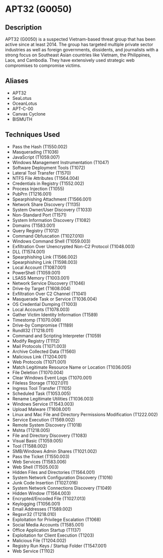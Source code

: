 # APT32 (G0050)

## Description
APT32 (G0050) is a suspected Vietnam-based threat group that has been active since at least 2014. The group has targeted multiple private sector industries as well as foreign governments, dissidents, and journalists with a strong focus on Southeast Asian countries like Vietnam, the Philippines, Laos, and Cambodia. They have extensively used strategic web compromises to compromise victims.

## Aliases
- APT32
- SeaLotus
- OceanLotus
- APT-C-00
- Canvas Cyclone
- BISMUTH

## Techniques Used
- Pass the Hash (T1550.002)
- Masquerading (T1036)
- JavaScript (T1059.007)
- Windows Management Instrumentation (T1047)
- Software Deployment Tools (T1072)
- Lateral Tool Transfer (T1570)
- NTFS File Attributes (T1564.004)
- Credentials in Registry (T1552.002)
- Process Injection (T1055)
- PubPrn (T1216.001)
- Spearphishing Attachment (T1566.001)
- Network Share Discovery (T1135)
- System Owner/User Discovery (T1033)
- Non-Standard Port (T1571)
- System Information Discovery (T1082)
- Domains (T1583.001)
- Query Registry (T1012)
- Command Obfuscation (T1027.010)
- Windows Command Shell (T1059.003)
- Exfiltration Over Unencrypted Non-C2 Protocol (T1048.003)
- DLL (T1574.001)
- Spearphishing Link (T1566.002)
- Spearphishing Link (T1598.003)
- Local Account (T1087.001)
- PowerShell (T1059.001)
- LSASS Memory (T1003.001)
- Network Service Discovery (T1046)
- Drive-by Target (T1608.004)
- Exfiltration Over C2 Channel (T1041)
- Masquerade Task or Service (T1036.004)
- OS Credential Dumping (T1003)
- Local Accounts (T1078.003)
- Gather Victim Identity Information (T1589)
- Timestomp (T1070.006)
- Drive-by Compromise (T1189)
- Rundll32 (T1218.011)
- Command and Scripting Interpreter (T1059)
- Modify Registry (T1112)
- Mail Protocols (T1071.003)
- Archive Collected Data (T1560)
- Malicious Link (T1204.001)
- Web Protocols (T1071.001)
- Match Legitimate Resource Name or Location (T1036.005)
- File Deletion (T1070.004)
- Clear Windows Event Logs (T1070.001)
- Fileless Storage (T1027.011)
- Ingress Tool Transfer (T1105)
- Scheduled Task (T1053.005)
- Rename Legitimate Utilities (T1036.003)
- Windows Service (T1543.003)
- Upload Malware (T1608.001)
- Linux and Mac File and Directory Permissions Modification (T1222.002)
- Service Execution (T1569.002)
- Remote System Discovery (T1018)
- Mshta (T1218.005)
- File and Directory Discovery (T1083)
- Visual Basic (T1059.005)
- Tool (T1588.002)
- SMB/Windows Admin Shares (T1021.002)
- Pass the Ticket (T1550.003)
- Web Services (T1583.006)
- Web Shell (T1505.003)
- Hidden Files and Directories (T1564.001)
- System Network Configuration Discovery (T1016)
- Junk Code Insertion (T1027.016)
- System Network Connections Discovery (T1049)
- Hidden Window (T1564.003)
- Encrypted/Encoded File (T1027.013)
- Keylogging (T1056.001)
- Email Addresses (T1589.002)
- Regsvr32 (T1218.010)
- Exploitation for Privilege Escalation (T1068)
- Social Media Accounts (T1585.001)
- Office Application Startup (T1137)
- Exploitation for Client Execution (T1203)
- Malicious File (T1204.002)
- Registry Run Keys / Startup Folder (T1547.001)
- Web Service (T1102)
